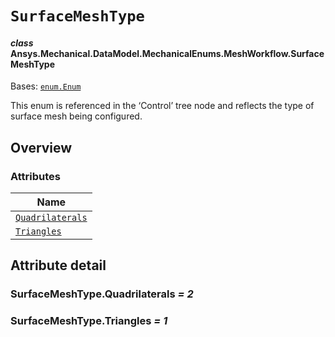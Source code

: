 # `SurfaceMeshType`

<a id="ansys.mechanical.stubs.v242.Ansys.Mechanical.DataModel.MechanicalEnums.MeshWorkflow.SurfaceMeshType"></a>

#### *class* Ansys.Mechanical.DataModel.MechanicalEnums.MeshWorkflow.SurfaceMeshType

Bases: [`enum.Enum`](https://docs.python.org/3/library/enum.html#enum.Enum)

This enum is referenced in the ‘Control’ tree node and reflects the type of surface mesh being configured.

<!-- !! processed by numpydoc !! -->

<a id="overview"></a>

## Overview

### Attributes

| Name |
| -------------------------------------------------------------------------------------------------------------------------------------------------------- |
| [`Quadrilaterals`](#SurfaceMeshType.Quadrilaterals) |
| [`Triangles`](#SurfaceMeshType.Triangles) |

<a id="attribute-detail"></a>

## Attribute detail

<a id="SurfaceMeshType.Quadrilaterals"></a>

### SurfaceMeshType.Quadrilaterals *= 2*

<a id="SurfaceMeshType.Triangles"></a>

### SurfaceMeshType.Triangles *= 1*



